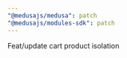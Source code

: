 ```yaml
---
"@medusajs/medusa": patch
"@medusajs/modules-sdk": patch
---
```


Feat/update cart product isolation
